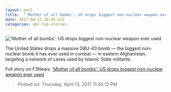 ```yaml
---
layout: post
title:  "'Mother of all bombs': US drops biggest non-nuclear weapon ever used"
date: 2017-04-13 18:45:12Z
categories: abc-top-stories
---
```


!['Mother of all bombs': US drops biggest non-nuclear weapon ever used](http://www.abc.net.au/news/image/8444652-1x1-700x700.jpg)

The United States drops a massive GBU-43 bomb — the biggest non-nuclear bomb it has ever used in combat — in eastern Afghanistan, targeting a network of caves used by Islamic State militants.


Full story on F3News: ['Mother of all bombs': US drops biggest non-nuclear weapon ever used](http://www.f3nws.com/n/DSxFsE)

> Posted on: Thursday, April 13, 2017 11:45:12 PM
